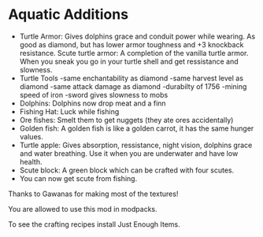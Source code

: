 
# Aquatic Additions

- Turtle Armor: Gives dolphins grace and conduit power while wearing. As good as diamond, but has lower armor toughness and +3 knockback resistance.
        Scute turtle armor: A completion of the vanilla turtle armor. When you sneak you go in your turtle shell and get ressistance and slowness.
- Turtle Tools
  -same enchantability as diamond 
  -same harvest level as diamond
  -same attack damage as diamond 
  -durabilty of 1756 
  -mining speed of iron 
  -sword gives slowness to mobs
- Dolphins: Dolphins now drop meat and a finn
- Fishing Hat: Luck while fishing
- Ore fishes: Smelt them to get nuggets (they ate ores accidentally)
- Golden fish: A golden fish is like a golden carrot, it has the same hunger values.
- Turtle apple: Gives absorption, ressistance, night vision, dolphins grace and water breathing. Use it when you are underwater and have low health.
- Scute block: A green block which can be crafted with four scutes.
- You can now get scute from fishing.

 

Thanks to Gawanas for making most of the textures!

 

You are allowed to use this mod in modpacks.

 

To see the crafting recipes install Just Enough Items.
